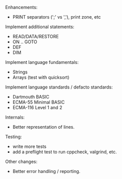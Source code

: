 Enhancements:

* PRINT separators (';' vs ','), print zone, etc

Implement additional statements:

* READ/DATA/RESTORE
* ON .. GOTO
* DEF
* DIM

Implement language fundamentals:

* Strings
* Arrays (test with quicksort)

Implement language standards / defacto standards:

* Dartmouth BASIC
* ECMA-55 Minimal BASIC
* ECMA-116 Level 1 and 2

Internals:

* Better representation of lines.

Testing:

* write more tests
* add a preflight test to run cppcheck, valgrind, etc.

Other changes:

* Better error handling / reporting.

